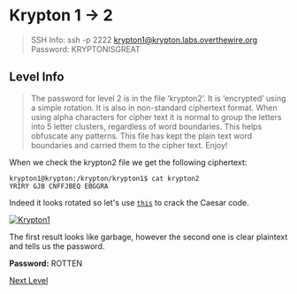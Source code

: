 ﻿
# Krypton 1 -> 2
> SSH Info: ssh -p 2222 krypton1@krypton.labs.overthewire.org  
> Password: KRYPTONISGREAT


 ## Level Info
>The password for level 2 is in the file ‘krypton2’. It is ‘encrypted’ using a simple rotation. It is also in non-standard ciphertext format. When using alpha characters for cipher text it is normal to group the letters into 5 letter clusters, regardless of word boundaries. This helps obfuscate any patterns. This file has kept the plain text word boundaries and carried them to the cipher text. Enjoy!

When we check the krypton2 file we get the following ciphertext:
```console
krypton1@krypton:/krypton/krypton1$ cat krypton2 
YRIRY GJB CNFFJBEQ EBGGRA
```
Indeed it looks rotated so let's use [`this`](https://www.dcode.fr/caesar-cipher) to crack the Caesar code.


<a href="https://ibb.co/C2zccwm"><img src="https://i.ibb.co/k1x77G5/Krypton1.png" alt="Krypton1" border="0" /></a>

The first result looks like garbage, however the second one is clear plaintext and tells us the password.

**Password:** ROTTEN


[Next Level](../Krypton%202%20--%203)
